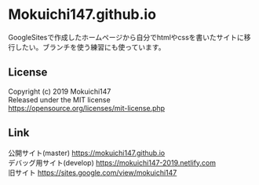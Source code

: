# Mokuichi147.github.io

GoogleSitesで作成したホームページから自分でhtmlやcssを書いたサイトに移行したい。ブランチを使う練習にも使っています。

## License

Copyright (c) 2019 Mokuichi147  
Released under the MIT license  
https://opensource.org/licenses/mit-license.php

## Link

公開サイト(master) https://mokuichi147.github.io  
デバッグ用サイト(develop) https://mokuichi147-2019.netlify.com  
旧サイト https://sites.google.com/view/mokuichi147
